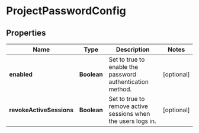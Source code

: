 

# ProjectPasswordConfig


## Properties

Name | Type | Description | Notes
------------ | ------------- | ------------- | -------------
**enabled** | **Boolean** | Set to true to enable the password authentication method. |  [optional]
**revokeActiveSessions** | **Boolean** | Set to true to remove active sessions when the users logs in. |  [optional]



